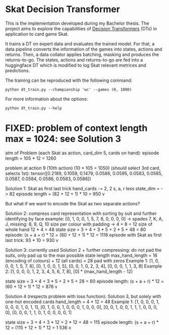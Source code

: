 # Skat Decision Transformer

This is the implementation developed during my Bachelor thesis.
The project aims to explore the capabilities of [Decision Transformers](https://github.com/kzl/decision-transformer/tree/master) (DTs)
in application to card game Skat.

It trains a DT on expert data and evaluates the trained model. For that, a data pipeline converts the 
information of the games into states, actions and returns. Then, a data collator applies batching, masking and produces 
the returns-to-go. The states, actions and returns-to-go are fed into a huggingface DT which is modified to log Skat 
relevant metrices and predictions.

The training can be reproduced with the following command:
````shell
python dt_train.py --championship 'wc' --games (0, 1000) 
````
For more information about the options:
````shell
python dt_train.py --help 
````


 # FIXED: problem of context length max = 1024: see Solution 3

 atm of Problem (each Skat as action, card_dim 5, cards on hand): episode length = 105 * 12 = 1260

 problem at action 9 (10th action) (10 * 105 = 1050) (should select 3rd card, selects 1st):
 tensor([0.2189, 0.1059, 0.1479, 0.0586, 0.0595, 0.0583, 0.0585, 0.0587, 0.0584, 0.0586, 0.0583, 0.0586])

 Solution 1:
 Skat as first last trick
   hand_cards -= 2, 2 s, a, r less
   state_dim = -> 82
   episode length = (82 + 12 + 1) * 10 = 950 v

   But what if we want to encode the Skat as two separate actions?

 Solution 2:
 compress card representation with sorting by suit and further identifying by face
 example: [0, 1, 0, 0, 1, 5, 7, 8, 0, 0, 0, 0]
   -> spades 7, K, A, J, missing: 8, 9, Q, 10
   size per colour with padding -> 4 + 8 = 12
   size of whole hand 12 * 4 = 48
   state size = 3 + 4 + 3 * 5 + 2 * 5 + 48 = 80
   episode: (s + a + r) * 12 = (80 + 12 + 1) * 12 = 1116
   episode with Skat as first last trick: 93 * 10 = 930 v

 Solution 3: currently used
 Solution 2 + further compressing: do not pad the suits, only pad up to the max possible state length
   max_hand_length = 16 (encoding of colours) + 12 (all cards) = 28
 pad with zeros
 Example 1:
 [1, 0, 0, 0, 1, 5, 7, 8], [0, 1, 0, 0, 1, 5],
 [0, 0, 1, 0, 2, 3, 4], [0, 0, 0, 1, 1, 3, 8]
 Example 2:
 [1, 0, 0, 0, 1, 2, 3, 4, 5, 6, 7, 8], [0] * (max_hand_length - 12)

   state size = 3 + 4 + 3 * 5 + 2 * 5 + 28 = 60
   episode length: (s + a + r) * 12 = (60 + 12 + 1) * 12 = 876 v

 Solution 4 (respects problem with loss function):
 Solution 3, but solely with one-hot encoded cards
   hand_length = 4 * 12 = 48
 Example 1:
 [1, 0, 0, 0, 1, 0, 0, 0, 1, 0, 1, 1], [0, 1, 0, 0, 1, 0, 0, 0, 1, 0, 0, 0],
 [0, 0, 1, 0, 0, 1, 1, 1, 0, 0, 0, 0], [0, 0, 0, 1, 1, 0, 1, 0, 0, 0, 0, 1]

   state size = 3 + 4 + 3 * 12 + 2 * 12 + 48 = 115
   episode length: (s + a + r) * 12 = (115 + 12 + 1) * 12 = 1 536  x
